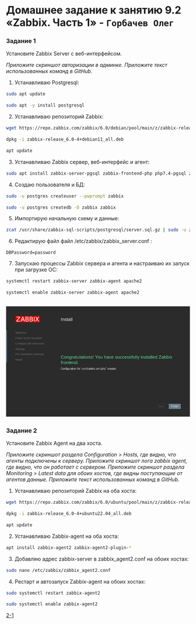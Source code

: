 # Домашнее задание к занятию 9.2 «Zabbix. Часть 1» - `Горбачев Олег`

### Задание 1 

Установите Zabbix Server с веб-интерфейсом.

*Приложите скриншот авторизации в админке.*
*Приложите текст использованных команд в GitHub.*

1. Устанавливаю Postgresql:
```bash
sudo apt update
```
```bash
sudo apt -y install postgresql
```
2. Устанавливаю репозиторий Zabbix:
```bash
wget https://repo.zabbix.com/zabbix/6.0/debian/pool/main/z/zabbix-release/zabbix-release_6.0-4+debian11_all.deb
```
```bash
dpkg -i zabbix-release_6.0-4+debian11_all.deb
```
```bash
apt update
```
3. Устанавливаю Zabbix сервер, веб-интерфейс и агент:
```bash
sudo apt install zabbix-server-pgsql zabbix-frontend-php php7.4-pgsql zabbix-apache-conf zabbix-sql-scripts zabbix-agent
```
4. Создаю пользователя и БД:
```bash
sudo -u postgres createuser --pwprompt zabbix
```
```bash
sudo -u postgres createdb -O zabbix zabbix
```
5. Импортирую начальную схему и данные:
```bash
zcat /usr/share/zabbix-sql-scripts/postgresql/server.sql.gz | sudo -u zabbix psql zabbix
```
6. Редактирую файл файл /etc/zabbix/zabbix_server.conf :
```
DBPassword=password
```
7. Запускаю процессы Zabbix сервера и агента и настраиваю их запуск при загрузке ОС:
```bash
systemctl restart zabbix-server zabbix-agent apache2
```
```bash
systemctl enable zabbix-server zabbix-agent apache2
```
![1-1](./9.2-1-001.jpg)
---

### Задание 2 

Установите Zabbix Agent на два хоста.

*Приложите скриншот раздела Configuration > Hosts, где видно, что агенты подключены к серверу.*
*Приложите скриншот лога zabbix agent, где видно, что он работает с сервером.*
*Приложите скриншот раздела Monitoring > Latest data для обоих хостов, где видны поступающие от агентов данные.*
*Приложите текст использованных команд в GitHub.*
1. Устанавливаю репозиторий Zabbix на оба хоста:
```bash
wget https://repo.zabbix.com/zabbix/6.0/ubuntu/pool/main/z/zabbix-release/zabbix-release_6.0-4%2Bubuntu22.04_all.deb
```
```bash
dpkg -i zabbix-release_6.0-4+ubuntu22.04_all.deb
```
```bash
apt update
```
2. Устанавливаю Zabbix-agent на оба хоста:
```bash
apt install zabbix-agent2 zabbix-agent2-plugin-*
```
3. Добавляю адрес zabbix-server в zabbix_agent2.conf на обоих хостах:
```bash
sudo nano /etc/zabbix/zabbix_agent2.conf
```
4. Рестарт и автозапуск Zabbix-agent на обоих хостах:
```bash
sudo systemctl restart zabbix-agent2
```
```bash
sudo systemctl enable zabbix-agent2
```
[2-1](./9.2-2-001.jpg)
